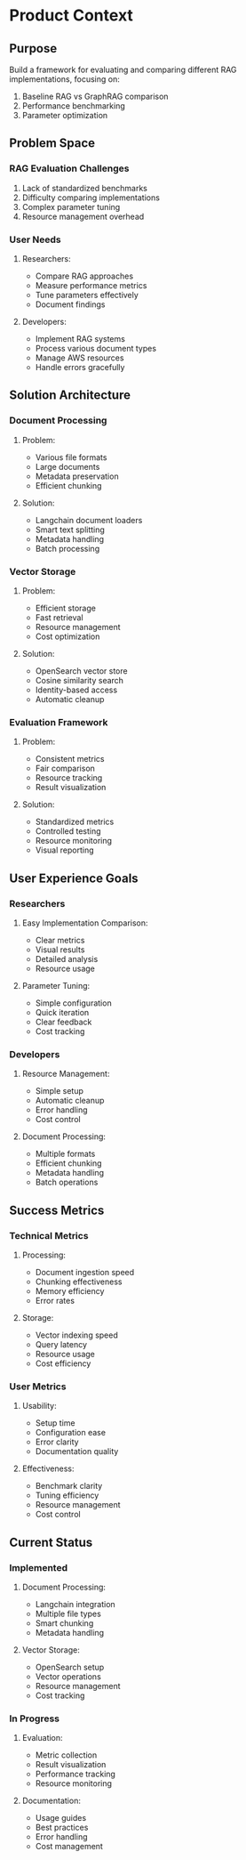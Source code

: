 # Product Context

## Purpose
Build a framework for evaluating and comparing different RAG implementations, focusing on:
1. Baseline RAG vs GraphRAG comparison
2. Performance benchmarking
3. Parameter optimization

## Problem Space

### RAG Evaluation Challenges
1. Lack of standardized benchmarks
2. Difficulty comparing implementations
3. Complex parameter tuning
4. Resource management overhead

### User Needs
1. Researchers:
   - Compare RAG approaches
   - Measure performance metrics
   - Tune parameters effectively
   - Document findings

2. Developers:
   - Implement RAG systems
   - Process various document types
   - Manage AWS resources
   - Handle errors gracefully

## Solution Architecture

### Document Processing
1. Problem:
   - Various file formats
   - Large documents
   - Metadata preservation
   - Efficient chunking

2. Solution:
   - Langchain document loaders
   - Smart text splitting
   - Metadata handling
   - Batch processing

### Vector Storage
1. Problem:
   - Efficient storage
   - Fast retrieval
   - Resource management
   - Cost optimization

2. Solution:
   - OpenSearch vector store
   - Cosine similarity search
   - Identity-based access
   - Automatic cleanup

### Evaluation Framework
1. Problem:
   - Consistent metrics
   - Fair comparison
   - Resource tracking
   - Result visualization

2. Solution:
   - Standardized metrics
   - Controlled testing
   - Resource monitoring
   - Visual reporting

## User Experience Goals

### Researchers
1. Easy Implementation Comparison:
   - Clear metrics
   - Visual results
   - Detailed analysis
   - Resource usage

2. Parameter Tuning:
   - Simple configuration
   - Quick iteration
   - Clear feedback
   - Cost tracking

### Developers
1. Resource Management:
   - Simple setup
   - Automatic cleanup
   - Error handling
   - Cost control

2. Document Processing:
   - Multiple formats
   - Efficient chunking
   - Metadata handling
   - Batch operations

## Success Metrics

### Technical Metrics
1. Processing:
   - Document ingestion speed
   - Chunking effectiveness
   - Memory efficiency
   - Error rates

2. Storage:
   - Vector indexing speed
   - Query latency
   - Resource usage
   - Cost efficiency

### User Metrics
1. Usability:
   - Setup time
   - Configuration ease
   - Error clarity
   - Documentation quality

2. Effectiveness:
   - Benchmark clarity
   - Tuning efficiency
   - Resource management
   - Cost control

## Current Status

### Implemented
1. Document Processing:
   - Langchain integration
   - Multiple file types
   - Smart chunking
   - Metadata handling

2. Vector Storage:
   - OpenSearch setup
   - Vector operations
   - Resource management
   - Cost tracking

### In Progress
1. Evaluation:
   - Metric collection
   - Result visualization
   - Performance tracking
   - Resource monitoring

2. Documentation:
   - Usage guides
   - Best practices
   - Error handling
   - Cost management
